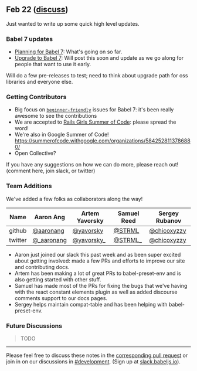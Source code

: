 ## Feb 22 ([discuss](https://github.com/babel/notes/pull/15))

Just wanted to write up some quick high level updates.

### Babel 7 updates

- [Planning for Babel 7](https://github.com/babel/babel.github.io/pull/1166): What's going on so far.
- [Upgrade to Babel 7](https://github.com/babel/babel.github.io/pull/1146): Will post this soon and update as we go along for people that want to use it early.

Will do a few pre-releases to test; need to think about upgrade path for oss libraries and everyone else.

### Getting Contributors

- Big focus on [`beginner-friendly`](https://github.com/babel/babel/issues?q=is%3Aissue+label%3Abeginner-friendly+is%3Aclosed) issues for Babel 7: it's been really awesome to see the contributions
- We are accepted to [Rails Girls Summer of Code](https://teams.railsgirlssummerofcode.org/projects/177-babel): please spread the word!
- We're also in Google Summer of Code! https://summerofcode.withgoogle.com/organizations/5842528113786880/
- Open Collective?

If you have any suggestions on how we can do more, please reach out! (comment here, join slack, or twitter)

### Team Additions

We've added a few folks as collaborators along the way!

| Name | Aaron Ang | Artem Yavorsky | Samuel Reed | Sergey Rubanov | 
|---|---|---|---|---|
| github | [@aaronang](https://github.com/aaronang) | [@yavorsky](https://github.com/yavorsky) | [@STRML](https://github.com/STRML) | [@chicoxyzzy](https://github.com/chicoxyzzy) |
| twitter | [@_aaronang](https://twitter.com/_aaronang) | [@yavorsky_](https://twitter.com/yavorsky_) | [@STRML_](https://twitter.com/STRML_) | [@chicoxyzzy](https://twitter.com/chicoxyzzy) |

- Aaron just joined our slack this past week and as been super excited about getting involved: made a few PRs and efforts to improve our site and contributing docs.
- Artem has been making a lot of great PRs to babel-preset-env and is also getting started with other stuff.
- Samuel has made most of the PRs for fixing the bugs that we've having with the react constant elements plugin as well as added discourse comments support to our docs pages.
- Sergey helps maintain compat-table and has been helping with babel-preset-env.

### Future Discussions

> TODO

---

Please feel free to discuss these notes in the [corresponding pull request](https://github.com/babel/notes/pull/15) or join in on our discussions in [#development](https://babeljs.slack.com/messages/development). (Sign up at [slack.babeljs.io](https://slack.babeljs.io/)).

